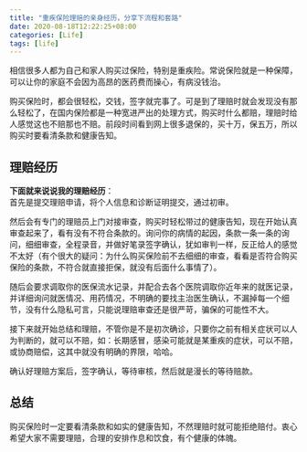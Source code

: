 ```yaml
---
title: "重疾保险理赔的亲身经历，分享下流程和套路"
date: 2020-08-18T12:22:25+08:00 
categories: [Life] 
tags: [life] 
---
```


相信很多人都为自己和家人购买过保险，特别是重疾险。常说保险就是一种保障，可以让你的家庭不会因为高昂的医药费而操心，有病没钱治。

购买保险时，都会很轻松，交钱，签字就完事了。可是到了理赔时就会发现没有那么轻松了，在国内保险都是一种宽进严出的处理方式，购买时什么都赔，理赔时给人感觉这也不赔那也不赔。前段时间看到网上很多退保的，买十万，保五万，所以购买时要看清条款和健康告知。

## 理赔经历
**下面就来说说我的理赔经历**：  
首先是提交理赔申请，将个人信息和诊断证明提交，通过初审。  

然后会有专门的理赔员上门对接审查，购买时轻松带过的健康告知，现在开始认真审查起来了，看有没有不符合条款的。询问你的病情的起因，条款一条一条的询问，细细审查，全程录音，并做好笔录签字确认，犹如审判一样，反正给人的感觉不太好（有个很大的疑问：为什么购买保险前不去细细的审查，看看是否符合购买保险的条款，不符合就直接拒保，就没有后面什么事情了）。

随后会要求调取你的医保流水记录，并配合去各个医院调取你近年来的就医记录，并详细询问就医情况、用药情况，不明确的要找主治医生确认，不漏掉每一个细节，没有什么隐私可言，只能说理赔审查还是很严苛，骗保的可能性不大。

接下来就开始总结和理赔，不管你是不是初次确诊，只要你之前有相关症状可以人为判断的，就可以不赔，如：长期感冒，感染可能就是某重疾的症状，可以不赔，或协商赔偿，这其中就没有明确的界限，哈哈。

确认好理赔方案后，签字确认，等待审核，然后就是漫长的等待赔款。  

## 总结
购买保险时一定要看清条款和如实的健康告知，不然理赔时就可能拒绝赔付。衷心希望大家不需要理赔，合理的安排作息和饮食，有个健康的体魄。
